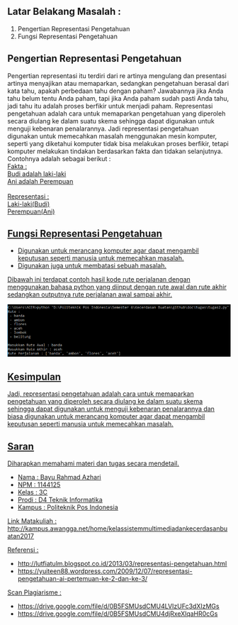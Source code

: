 ## Latar Belakang Masalah :
1. Pengertian Representasi Pengetahuan
2. Fungsi Representasi Pengetahuan

## Pengertian Representasi Pengetahuan
Pengertian representasi itu terdiri dari re artinya mengulang dan presentasi artinya menyajikan atau memaparkan, sedangkan pengetahuan berasal dari kata tahu, apakah perbedaan tahu dengan paham? Jawabannya jika Anda tahu belum tentu Anda paham, tapi jika Anda paham sudah pasti Anda tahu, jadi tahu itu adalah proses berfikir untuk menjadi paham. Representasi pengetahuan adalah cara untuk memaparkan pengetahuan yang diperoleh secara diulang ke dalam suatu skema sehingga dapat digunakan untuk menguji kebenaran penalarannya. Jadi representasi pengetahuan digunakan untuk memecahkan masalah menggunakan mesin komputer, seperti yang diketahui komputer tidak bisa melakukan proses berfikir, tetapi komputer melakukan tindakan berdasarkan fakta dan tidakan selanjutnya. Contohnya adalah sebagai berikut :<br>
<u>Fakta :<u><br>
Budi adalah laki-laki<br>
Ani adalah Perempuan<br><br>
<u>Representasi :<u><br>
Laki-laki(Budi)<br>
Perempuan(Ani)

## Fungsi Representasi Pengetahuan
* Digunakan untuk merancang komputer agar dapat mengambil keputusan seperti manusia untuk memecahkan masalah.
* Digunakan juga untuk membatasi sebuah masalah.

Dibawah ini terdapat contoh hasil kode rute perjalanan dengan menggunakan bahasa python yang diinput dengan rute awal dan rute akhir sedangkan outputnya rute perjalanan awal sampai akhir.
<p align ="center">
<img src="../../img/tugas2.PNG" width="600px">
</p>

## Kesimpulan
Jadi, representasi pengetahuan adalah cara untuk memaparkan pengetahuan yang diperoleh secara diulang ke dalam suatu skema sehingga dapat digunakan untuk menguji kebenaran penalarannya dan biasa digunakan untuk merancang komputer agar dapat mengambil keputusan seperti manusia untuk memecahkan masalah.

## Saran
Diharapkan memahami materi dan tugas secara mendetail.
<br>
* Nama : Bayu Rahmad Azhari
* NPM : 1144125
* Kelas : 3C
* Prodi : D4 Teknik Informatika
* Kampus : Politeknik Pos Indonesia

Link Matakuliah : http://kampus.awangga.net/home/kelassistemmultimediadankecerdasanbuatan2017

Referensi :
* http://lutfiatulm.blogspot.co.id/2013/03/representasi-pengetahuan.html
* https://yuiteen88.wordpress.com/2009/12/07/representasi-pengetahuan-ai-pertemuan-ke-2-dan-ke-3/

Scan Plagiarisme :
* https://drive.google.com/file/d/0B5FSMUsdCMU4LVIzUFc3dXIzMGs
* https://drive.google.com/file/d/0B5FSMUsdCMU4djRxeXlqaHR0cGs